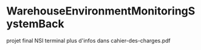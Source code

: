 # WarehouseEnvironmentMonitoringSystemBack
projet final NSI terminal plus d'infos dans cahier-des-charges.pdf
